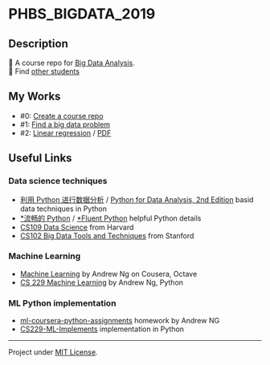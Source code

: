 # PHBS_BIGDATA_2019

## Description

📘 A course repo for [Big Data Analysis](https://github.com/hyzphbs/2019.M2.BigData.git).  
🔎 Find [other students](https://github.com/search?o=desc&q=PHBS_BIGDATA_2019&s=updated&type=Repositories)

## My Works

- #0: [Create a course repo](https://github.com/reycn/PHBS_BIGDATA_2019)
- #1: [Find a big data problem](https://github.com/reycn/PHBS_BIGDATA_2019/blob/master/Homework/Homework_1.md)
- #2: [Linear regression](https://github.com/reycn/PHBS_BIGDATA_2019/blob/master/Homework/Homework_2.md) / [PDF](https://github.com/reycn/PHBS_BIGDATA_2019/blob/master/Homework/Homework_2.pdf)

## Useful Links

### Data science techniques

- [利用 Python 进行数据分析](https://seancheney.gitbook.io/python-for-data-analysis-2nd/) / [Python for Data Analysis, 2nd Edition](https://github.com/wesm/pydata-book) basid data techniques in Python
- [\*流畅的 Python](https://github.com/cundi/fluent-python/blob/master/01%E7%AB%A0-Python%E7%9A%84%E6%95%B0%E6%8D%AE%E6%A8%A1%E5%9E%8B.md) / [\*Fluent Python](https://evanli.github.io/programming-book-3/Python/Fluent%20Python.pdf) helpful Python details
- [CS109 Data Science](http://cs109.github.io/2015/index.html) from Harvard
- [CS102 Big Data Tools and Techniques](https://web.stanford.edu/class/cs102/index.htm) from Stanford

### Machine Learning

- [Machine Learning](https://www.coursera.org/learn/machine-learning/home/welcome) by Andrew Ng on Cousera, Octave
- [CS 229 Machine Learning](http://cs229.stanford.edu) by Andrew Ng, Python

### ML Python implementation

- [ml-coursera-python-assignments](https://github.com/dibgerge/ml-coursera-python-assignments) homework by Andrew NG
- [CS229-ML-Implements](https://github.com/Sierkinhane/CS229-ML-Implements) implementation in Python

---

Project under [MIT License](https://github.com/reycn/PHBS_BIGDATA_2019/blob/master/LICENSE).
